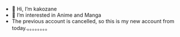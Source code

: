 - 👋 Hi, I’m kakozane
- 👀 I’m interested in Anime and Manga 
- The previous account is cancelled, so this is my new account from today.。。。。。。。。
